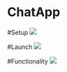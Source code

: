 # ChatApp

#Setup
![](https://github.com/renars84/SimpleChat/lounch.gif)

#Launch
![](https://github.com/renars84/SimpleChat/multiple.gif)

#Functionality
![](https://github.com/renars84/SimpleChat/functionality.gif)
